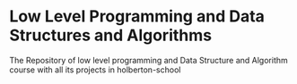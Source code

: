 # Low Level Programming and Data Structures and Algorithms
The Repository of low level programming and Data Structure and Algorithm course with all its projects in holberton-school
